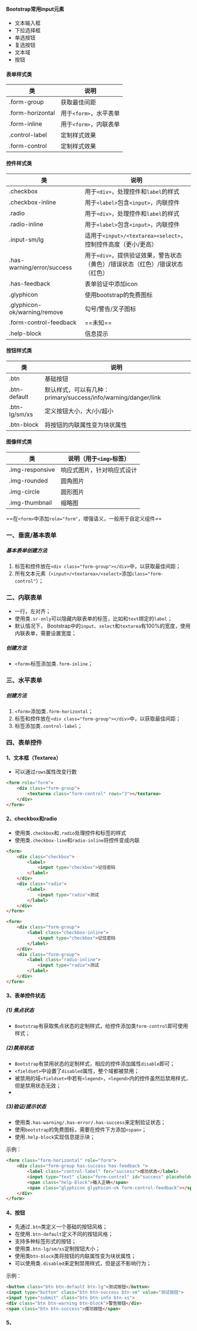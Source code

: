 #### Bootstrap常用input元素

- 文本输入框
- 下拉选择框
- 单选按钮
- 复选按钮
- 文本域
- 按钮

#### 表单样式类

| 类    | 说明                                                      |
| ----- | --------------------------------------------------------- |
| .form-group | 获取最佳间距 |
| .form-horizontal | 用于`<form>`，水平表单 |
| .form-inline | 用于`<form>`，内联表单 |
| .control-label | 定制样式效果 |
| .form-control | 定制样式效果 |

#### 控件样式类

| 类        | 说明        |
| --------- | ----------- |
| .checkbox | 用于`<div>`，处理控件和`label`的样式 |
| .checkbox-inline | 用于`<label>`包含`<input>`，内联控件 |
| .radio | 用于`<div>`，处理控件和`label`的样式 |
| .radio-inline | 用于`<label>`包含`<input>`，内联控件 |
| .input-sm/lg | 适用于`<input>/<textarea><select>`，控制控件高度（更小/更高） |
| .has-warning/error/success | 用于`<div>`，提供验证效果，警告状态（黄色）/错误状态（红色）/错误状态（红色） |
| .has-feedback | 表单验证中添加icon |
| .glyphicon | 使用bootstrap的免费图标 |
| .glyphicon-ok/warning/remove | 勾号/警告/叉子图标 |
| .form-control-feedback | ==未知== |
| .help-block | 信息提示 |

#### 按钮样式类
| 类 | 说明 |
| --------- | ----------- |
| .btn | 基础按钮 |
| .btn-default | 默认样式，可以有几种：primary/success/info/warning/danger/link |
| .btn-lg/sm/xs | 定义按钮大小，大/小/超小 |
| .btn-block | 将按钮的内联属性变为块状属性 |

#### 图像样式类

| 类              | 说明（用于`<img>`标签） |
| --------------- | ---- |
| .img-responsive | 响应式图片，针对响应式设计 |
| .img-rounded | 圆角图片 |
| .img-circle | 圆形图片 |
| .img-thumbnail | 缩略图 |


==在`<form>`中添加`role="form"`，增强语义，一般用于自定义组件==

### 一、垂直/基本表单

##### 基本表单创建方法

1. 标签和控件放在`<div class="form-group"></div>`中，以获取最佳间距；
2. 所有文本元素（`<input>/<textarea>/<select>`添加`class="form-control"`）；

### 二、内联表单

- 一行，左对齐；
- 使用类`.sr-only`可以隐藏内联表单的标签，比如和`text`绑定的`label`；
- 默认情况下， Bootstrap中的`input`、`select`和`textarea`有100%的宽度，使用内联表单，需要设置宽度；

##### 创建方法

- `<form>`标签添加类`.form-inline`；

### 三、水平表单

##### 创建方法

1. `<form>`添加类`.form-horizontal`；
2. 标签和控件放在```<div class="form-group"></div>```中，以获取最佳间距；
3. 标签添加类`.control-label`；

### 四、表单控件

#### 1、文本框（Textarea）

- 可以通过`rows`属性改变行数

```html
<form role="form">
    <div class="form-group">
        <textarea class="form-control" rows="3"></textarea>
    </div>
</form>
```

#### 2、checkbox和radio

- 使用类`.checkbox`和`.radio`处理控件和标签的样式
- 使用类`.checkbox-line`和`radio-inline`将控件变成内联

```html
<form>
    <div class="checkbox">
    	<label>
            <input type="checkbox">记住密码
        </label>
    </div>
    <div class="radio">
        <label>
        	<input type="radio">测试
        </label>
    </div>
</form>
```

```html
<form>
    <div class="form-group">
    	<label class="checkbox-inline">
            <input type="checkbox">记住密码
        </label>
    </div>
    <div class="form-group">
        <label class="radio-inline">
        	<input type="radio">测试
        </label>
    </div>
</form>
```

#### 3、表单控件状态

##### (1) 焦点状态

- `Bootstrap`有获取焦点状态的定制样式，给控件添加类`form-control`即可使用样式；

##### (2)禁用状态

- `Bootstrap`有禁用状态的定制样式，相应的控件添加属性`disable`即可；
- `<fieldset>`中设置了`disabled`属性，整个域都被禁用；
- 被禁用的域`<fieldset>`中若有`<legend>`，`<legend>`内的控件虽然后禁用样式，但是禁用状态无效；
- 

##### (3)验证/提示状态

- 使用类`.has-warning/.has-error/.has-success`来定制验证状态；
- 使用`bootstrap`的免费图标，需要在控件下方添加`<span>`；
- 使用`.help-block`实现信息提示块；

示例：

```html
<form class="form-horizontal" role="form">
	<div class="form-group has-success has-feedback ">
		<label class="control-label" for="success">成功状态</label>
		<input type="text" class="form-control" id="success" placeholder="成功状态">
        <span class="help-block">输入正确</span>
		<span class="glyphicon glyphicon-ok form-control-feedback"></span>
	</div>
</form>
```

#### 4、按钮

- 先通过`.btn`类定义一个基础的按钮风格；
- 在使用`.btn-default`定义不同的按钮风格；
- 支持多种标签形式的按钮；
- 使用类`.btn-lg/sm/xs`定制按钮大小；
- 使用类`btn-block`类将按钮的内联属性变为块状属性；
- 可以使用类`.disabled`来定制禁用样式，但是这不影响行为；

示例：

```html
<button class="btn btn-default btn-lg">测试按钮</button>
<input type="button" class="btn btn-success btn-sm" value="测试按钮">
<input type="submit" class="btn btn-info btn-xs">
<div class="btn btn-warning btn-block">警告按钮</div>
<span class="btn btn-success">成功按钮</span>
```

#### 5、
